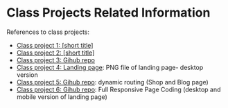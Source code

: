 # Class Projects Related Information

References to class projects:

- [Class project 1: [short title]](/class-projects/class-project-1/)
- [Class project 2: [short title]](/class-projects/class-project-2/)
- [Class project 3: Gihub repo](/semester-project/)
- [Class project 4: Landing page](/class-projects/class-project-4/): PNG file of landing page- desktop version
- [Class project 5: Gihub repo](/semester-project/): dynamic routing (Shop and Blog page)
- [Class project 6: Gihub repo](/class-projects/class-project-4/): Full Responsive Page Coding (desktop and mobile version of landing page)
